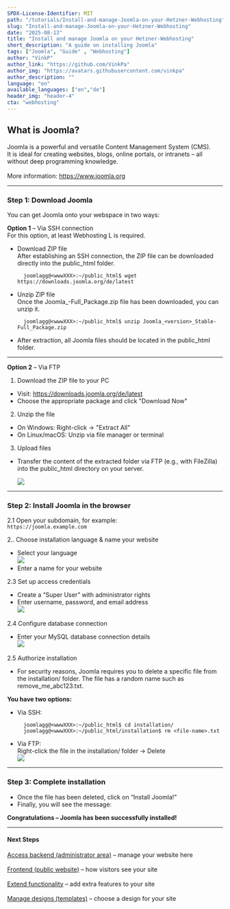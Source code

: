 ```yaml
---
SPDX-License-Identifier: MIT
path: "/tutorials/Install-and-manage-Joomla-on-your-Hetzner-Webhosting"
slug: "Install-and-manage-Joomla-on-your-Hetzner-Webhosting"
date: "2025-08-13"
title: "Install and manage Joomla on your Hetzner-Webhosting"
short_description: "A guide on installing Joomla"
tags: ["Joomla", "Guide" , "Webhosting"]
author: "VinkP"
author_link: "https://github.com/VinkPa"
author_img: "https://avatars.githubusercontent.com/vinkpa"
author_description: ""
language: "en"
available_languages: ["en","de"]
header_img: "header-4"
cta: "webhosting"
---
```


## What is Joomla?

Joomla is a powerful and versatile Content Management System (CMS).  
It is ideal for creating websites, blogs, online portals, or intranets – all without deep programming knowledge.  
<br/> More information: https://www.joomla.org

---

### Step 1: Download Joomla

You can get Joomla onto your webspace in two ways:

**Option 1** – Via SSH connection  
    For this option, at least Webhosting L is required.

- Download ZIP file  
        After establishing an SSH connection, the ZIP file can be downloaded directly into the public_html folder.

        joomlagg@<wwwXXX>:~/public_html$ wget https://downloads.joomla.org/de/latest

- Unzip ZIP file  
        Once the Joomla_<version>-Full_Package.zip file has been downloaded, you can unzip it.

        joomlagg@<wwwXXX>:~/public_html$ unzip Joomla_<version>_Stable-Full_Package.zip

- After extraction, all Joomla files should be located in the public_html folder.

---

**Option 2** – Via FTP

1. Download the ZIP file to your PC  
- Visit: https://downloads.joomla.org/de/latest  
- Choose the appropriate package and click "Download Now"  

2. Unzip the file  
- On Windows: Right-click → "Extract All"  
- On Linux/macOS: Unzip via file manager or terminal  

3. Upload files  
- Transfer the content of the extracted folder via FTP (e.g., with FileZilla) into the public_html directory on your server.  

    ![](/images/joomla-hochladen-joomla.png)

---

### Step 2: Install Joomla in the browser

2.1 Open your subdomain, for example:  
    `https://joomla.example.com`

2.. Choose installation language & name your website  
- Select your language  
    ![](/images/joomla-sprache-waehlen.png) 
- Enter a name for your website  

2.3 Set up access credentials  
- Create a “Super User” with administrator rights  
- Enter username, password, and email address  
  ![](/images/joomla-zugang-anlegen.png)

2.4 Configure database connection  
- Enter your MySQL database connection details  
 ![](/images/joomla-mysql.png)

2.5 Authorize installation  
- For security reasons, Joomla requires you to delete a specific file from the installation/ folder. The file has a random name such as remove_me_abc123.txt.

**You have two options:**

- Via SSH:  
    
        joomlagg@<wwwXXX>:~/public_html$ cd installation/
        joomlagg@<wwwXXX>:~/public_html/installation$ rm <file-name>.txt

- Via FTP:  
Right-click the file in the installation/ folder → Delete  
![](/images/joomla-per-ftp.png)

---

### Step 3: Complete installation
- Once the file has been deleted, click on “Install Joomla!”  
- Finally, you will see the message:  

**Congratulations – Joomla has been successfully installed!**

---

#### Next Steps

[Access backend (administrator area)](https://joomla.example.com/administrator) – manage your website here <br/>  
[Frontend (public website)](https://joomla.example.com) – how visitors see your site <br/>  
[Extend functionality](https://extensions.joomla.org) – add extra features to your site <br/>  
[Manage designs (templates)](https://extensions.joomla.org/category/templates/) – choose a design for your site <br/>  

